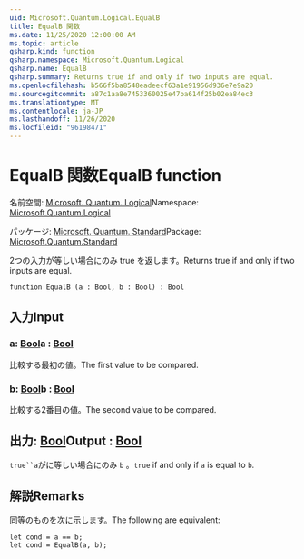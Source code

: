 ```yaml
---
uid: Microsoft.Quantum.Logical.EqualB
title: EqualB 関数
ms.date: 11/25/2020 12:00:00 AM
ms.topic: article
qsharp.kind: function
qsharp.namespace: Microsoft.Quantum.Logical
qsharp.name: EqualB
qsharp.summary: Returns true if and only if two inputs are equal.
ms.openlocfilehash: b566f5ba8548eadeecf63a1e91956d936e7e9a20
ms.sourcegitcommit: a87c1aa8e7453360025e47ba614f25b02ea84ec3
ms.translationtype: MT
ms.contentlocale: ja-JP
ms.lasthandoff: 11/26/2020
ms.locfileid: "96198471"
---
```

# <a name="equalb-function"></a><span data-ttu-id="68dde-102">EqualB 関数</span><span class="sxs-lookup"><span data-stu-id="68dde-102">EqualB function</span></span>

<span data-ttu-id="68dde-103">名前空間: [Microsoft. Quantum. Logical](xref:Microsoft.Quantum.Logical)</span><span class="sxs-lookup"><span data-stu-id="68dde-103">Namespace: [Microsoft.Quantum.Logical](xref:Microsoft.Quantum.Logical)</span></span>

<span data-ttu-id="68dde-104">パッケージ: [Microsoft. Quantum. Standard](https://nuget.org/packages/Microsoft.Quantum.Standard)</span><span class="sxs-lookup"><span data-stu-id="68dde-104">Package: [Microsoft.Quantum.Standard](https://nuget.org/packages/Microsoft.Quantum.Standard)</span></span>


<span data-ttu-id="68dde-105">2つの入力が等しい場合にのみ true を返します。</span><span class="sxs-lookup"><span data-stu-id="68dde-105">Returns true if and only if two inputs are equal.</span></span>

```qsharp
function EqualB (a : Bool, b : Bool) : Bool
```


## <a name="input"></a><span data-ttu-id="68dde-106">入力</span><span class="sxs-lookup"><span data-stu-id="68dde-106">Input</span></span>

### <a name="a--bool"></a><span data-ttu-id="68dde-107">a: [Bool](xref:microsoft.quantum.lang-ref.bool)</span><span class="sxs-lookup"><span data-stu-id="68dde-107">a : [Bool](xref:microsoft.quantum.lang-ref.bool)</span></span>

<span data-ttu-id="68dde-108">比較する最初の値。</span><span class="sxs-lookup"><span data-stu-id="68dde-108">The first value to be compared.</span></span>


### <a name="b--bool"></a><span data-ttu-id="68dde-109">b: [Bool](xref:microsoft.quantum.lang-ref.bool)</span><span class="sxs-lookup"><span data-stu-id="68dde-109">b : [Bool](xref:microsoft.quantum.lang-ref.bool)</span></span>

<span data-ttu-id="68dde-110">比較する2番目の値。</span><span class="sxs-lookup"><span data-stu-id="68dde-110">The second value to be compared.</span></span>



## <a name="output--bool"></a><span data-ttu-id="68dde-111">出力: [Bool](xref:microsoft.quantum.lang-ref.bool)</span><span class="sxs-lookup"><span data-stu-id="68dde-111">Output : [Bool](xref:microsoft.quantum.lang-ref.bool)</span></span>

<span data-ttu-id="68dde-112">`true``a`がに等しい場合にのみ `b` 。</span><span class="sxs-lookup"><span data-stu-id="68dde-112">`true` if and only if `a` is equal to `b`.</span></span>

## <a name="remarks"></a><span data-ttu-id="68dde-113">解説</span><span class="sxs-lookup"><span data-stu-id="68dde-113">Remarks</span></span>

<span data-ttu-id="68dde-114">同等のものを次に示します。</span><span class="sxs-lookup"><span data-stu-id="68dde-114">The following are equivalent:</span></span>

```Q#
let cond = a == b;
let cond = EqualB(a, b);
```